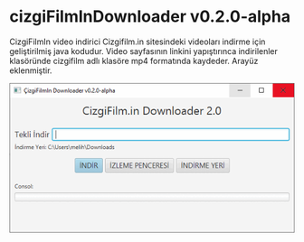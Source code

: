 # cizgiFilmInDownloader v0.2.0-alpha
CizgiFilmIn video indirici
Cizgifilm.in sitesindeki videoları indirme için geliştirilmiş java kodudur. Video sayfasının linkini yapıştırınca indirilenler klasöründe cizgifilm adlı klasöre mp4 formatında kaydeder.
Arayüz eklenmiştir.

![alt text](https://github.com/melihbasayigit/cizgiFilmInDownloader/blob/master/cizgifilmdownloader.gif?raw=true)
